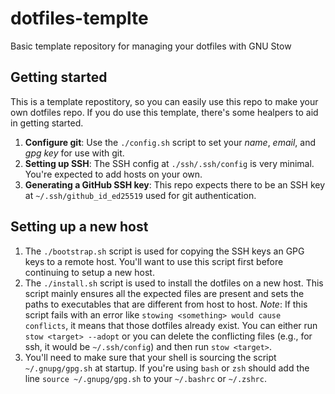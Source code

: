 # dotfiles-templte

Basic template repository for managing your dotfiles with GNU Stow

## Getting started

This is a template repostitory, so you can easily use this repo to make your own dotfiles repo. If you do use this template, there's some healpers to aid in getting started.

1. **Configure git**: Use the `./config.sh` script to set your _name_, _email_, and _gpg key_ for use with git.
2. **Setting up SSH**: The SSH config at `./ssh/.ssh/config` is very minimal. You're expected to add hosts on your own.
3. **Generating a GitHub SSH key**: This repo expects there to be an SSH key at `~/.ssh/github_id_ed25519` used for git authentication.

## Setting up a new host

1. The `./bootstrap.sh` script is used for copying the SSH keys an GPG keys to a remote host. You'll want to use this script first before continuing to setup a new host.
2. The `./install.sh` script is used to install the dotfiles on a new host. This script mainly ensures all the expected files are present and sets the paths to executables that are different from host to host. _Note_: If this script fails with an error like `stowing <something> would cause conflicts`, it means that those dotfiles already exist. You can either run `stow <target> --adopt` or you can delete the conflicting files (e.g., for ssh, it would be `~/.ssh/config`) and then run `stow <target>`.
3. You'll need to make sure that your shell is sourcing the script `~/.gnupg/gpg.sh` at startup. If you're using `bash` or `zsh` should add the line `source ~/.gnupg/gpg.sh` to your `~/.bashrc` or `~/.zshrc`.
